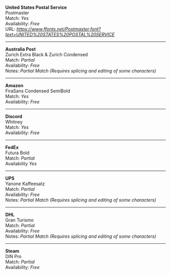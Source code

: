 **United States Postal Service**  
Postmaster  
Match: *Yes*  
Availability: *Free*  
URL: *https://www.ffonts.net/Postmaster.font?text=UNITED%20STATES%20POSTAL%20SERVICE*  

---

**Australia Post**  
Zurich Extra Black & Zurich Condensed  
Match: *Partial*  
Availability: *Free*  
Notes: *Partial Match (Requires splicing and editing of some characters)*  

---

**Amazon**  
FiraSans Condensed SemiBold  
Match: *Yes*  
Availability: *Free*  

---

**Discord**  
Whitney  
Match: *Yes*  
Availability: *Free*  

---

**FedEx**  
Futura Bold  
Match: *Partial*  
Availability *Yes*  

---

**UPS**  
Yanone Kaffeesatz  
Match: *Partial*  
Availability: *Free*  
Notes: *Partial Match (Requires splicing and editing of some characters)*  

---

**DHL**  
Gran Turismo  
Match: *Partial*  
Availability: *Free*  
Notes: *Partial Match (Requires splicing and editing of some characters)*  

---

**Steam**  
DIN Pro  
Match: *Partial*  
Availability: *Free*  
